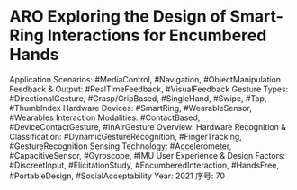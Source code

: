 # ARO Exploring the Design of Smart-Ring Interactions for Encumbered Hands

Application Scenarios: #MediaControl, #Navigation, #ObjectManipulation
Feedback & Output: #RealTimeFeedback, #VisualFeedback
Gesture Types: #DirectionalGesture, #Grasp/GripBased, #SingleHand, #Swipe, #Tap, #ThumbIndex
Hardware Devices: #SmartRing, #WearableSensor, #Wearables
Interaction Modalities: #ContactBased, #DeviceContactGesture, #InAirGesture
Overview: Hardware
Recognition & Classification: #DynamicGestureRecognition, #FingerTracking, #GestureRecognition
Sensing Technology: #Accelerometer, #CapacitiveSensor, #Gyroscope, #IMU
User Experience & Design Factors: #DiscreetInput, #ElicitationStudy, #EncumberedInteraction, #HandsFree, #PortableDesign, #SocialAcceptability
Year: 2021
序号: 70